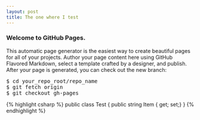 ```yaml
---
layout: post
title: The one where I test
---
```


### Welcome to GitHub Pages.
This automatic page generator is the easiest way to create beautiful pages for all of your projects. Author your page content here using GitHub Flavored Markdown, select a template crafted by a designer, and publish. After your page is generated, you can check out the new branch:

<pre>
$ cd your_repo_root/repo_name
$ git fetch origin
$ git checkout gh-pages
</pre>

{% highlight csharp %}
public class Test
{
public string Item { get; set;}
}
{% endhighlight %}
